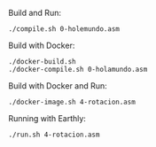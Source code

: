 Build and Run:
```
./compile.sh 0-holemundo.asm
```

Build with Docker:
```
./docker-build.sh
./docker-compile.sh 0-holamundo.asm
```

Build with Docker and Run:
```
./docker-image.sh 4-rotacion.asm
```

Running with Earthly:
```
./run.sh 4-rotacion.asm
```
